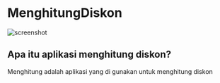 # MenghitungDiskon
![screenshot](https://3.bp.blogspot.com/-Aik9K32AsuA/WPjApgHTkMI/AAAAAAAAALU/cNRJuSnEJmEeQtHhWmAmuZ6AEEBQJ9zLACLcB/s1600/Screenshot_2017-04-20-21-06-36%255B1%255D.png
)
## Apa itu aplikasi menghitung diskon?
Menghitung adalah aplikasi yang di gunakan untuk menghitung diskon

